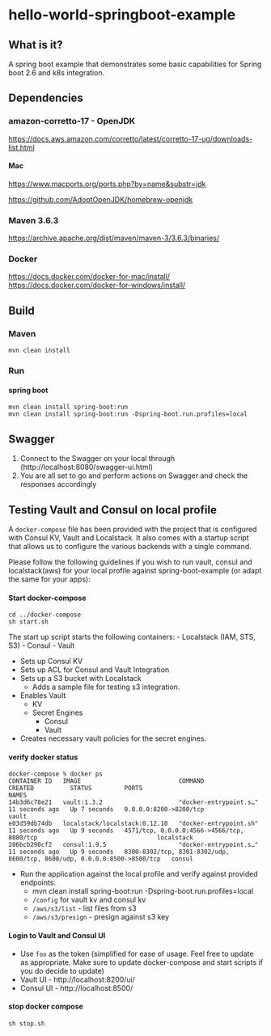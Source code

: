 # hello-world-springboot-example

## What is it?

A spring boot example that demonstrates some basic capabilities for Spring boot 2.6 and k8s integration.

## Dependencies

### amazon-corretto-17 - OpenJDK
https://docs.aws.amazon.com/corretto/latest/corretto-17-ug/downloads-list.html

#### Mac
https://www.macports.org/ports.php?by=name&substr=jdk

https://github.com/AdoptOpenJDK/homebrew-openjdk


### Maven 3.6.3
https://archive.apache.org/dist/maven/maven-3/3.6.3/binaries/

### Docker
https://docs.docker.com/docker-for-mac/install/
https://docs.docker.com/docker-for-windows/install/

## Build

### Maven

```
mvn clean install
```

### Run

#### spring boot
```
mvn clean install spring-boot:run
mvn clean install spring-boot:run -Dspring-boot.run.profiles=local
```


## Swagger
1. Connect to the Swagger on your local through (http://localhost:8080/swagger-ui.html)
3. You are all set to go and perform actions on Swagger and check the responses accordingly


## Testing Vault and Consul on local profile

A `docker-compose` file has been provided with the project that is configured with Consul KV, Vault and Localstack. It also comes with a startup script that allows us to configure the various backends with a single command. 

Please follow the following guidelines if you wish to run vault, consul and localstack(aws) for your local profile against spring-boot-example (or adapt the same for your apps):

#### Start docker-compose

```
cd ../docker-compose
sh start.sh
```

The start up script starts the following containers:
    - Localstack (IAM, STS, S3)
    - Consul
    - Vault
  - Sets up Consul KV
  - Sets up ACL for Consul and Vault Integration
  - Sets up a S3 bucket with Localstack
    - Adds a sample file for testing s3 integration.
  - Enables Vault 
    - KV
    - Secret Engines
      - Consul
      - Vault
  - Creates necessary vault policies for the secret engines.

#### verify docker status


```
docker-compose % docker ps
CONTAINER ID   IMAGE                           COMMAND                  CREATED          STATUS         PORTS                                                                      NAMES
14b3d6c78e21   vault:1.3.2                     "docker-entrypoint.s…"   11 seconds ago   Up 7 seconds   0.0.0.0:8200->8200/tcp                                                     vault
e03d59db74db   localstack/localstack:0.12.10   "docker-entrypoint.sh"   11 seconds ago   Up 9 seconds   4571/tcp, 0.0.0.0:4566->4566/tcp, 8080/tcp                                 localstack
286bcb290cf2   consul:1.9.5                    "docker-entrypoint.s…"   11 seconds ago   Up 9 seconds   8300-8302/tcp, 8301-8302/udp, 8600/tcp, 8600/udp, 0.0.0.0:8500->8500/tcp   consul

```

- Run the application against the local profile and verify against provided endpoints:
  - mvn clean install spring-boot:run -Dspring-boot.run.profiles=local
  - `/config` for vault kv and consul kv
  - `/aws/s3/list` - list files from s3
  - `/aws/s3/presign` - presign against s3 key

#### Login to Vault and Consul UI
  - Use `foo` as the token (simplified for ease of usage. Feel free to update as appropriate. Make sure to update docker-compose and start scripts if you do decide to update)
  - Vault UI - http://localhost:8200/ui/
  - Consul UI - http://localhost:8500/


#### stop docker compose
```
sh stop.sh
```
